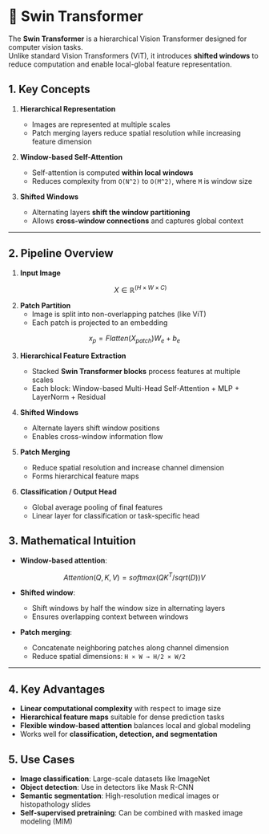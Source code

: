 # 🔹 Swin Transformer

The **Swin Transformer** is a hierarchical Vision Transformer designed for computer vision tasks.  
Unlike standard Vision Transformers (ViT), it introduces **shifted windows** to reduce computation and enable local-global feature representation.


## 1. Key Concepts

1. **Hierarchical Representation**
   - Images are represented at multiple scales
   - Patch merging layers reduce spatial resolution while increasing feature dimension

2. **Window-based Self-Attention**
   - Self-attention is computed **within local windows**
   - Reduces complexity from `O(N^2)` to `O(M^2)`, where `M` is window size

3. **Shifted Windows**
   - Alternating layers **shift the window partitioning**
   - Allows **cross-window connections** and captures global context

---

## 2. Pipeline Overview

1. **Input Image**
   ``` math
   X ∈ ℝ^(H × W × C)

2. **Patch Partition**
   - Image is split into non-overlapping patches (like ViT)
   - Each patch is projected to an embedding
```math
x_p = Flatten(X_{patch}) W_e + b_e
```

3. **Hierarchical Feature Extraction**
   - Stacked **Swin Transformer blocks** process features at multiple scales
   - Each block: Window-based Multi-Head Self-Attention + MLP + LayerNorm + Residual

4. **Shifted Windows**
   - Alternate layers shift window positions
   - Enables cross-window information flow

5. **Patch Merging**
   - Reduce spatial resolution and increase channel dimension
   - Forms hierarchical feature maps

6. **Classification / Output Head**
   - Global average pooling of final features
   - Linear layer for classification or task-specific head


## 3. Mathematical Intuition

- **Window-based attention**:
``` math
Attention(Q, K, V) = softmax(Q K^T / sqrt(D)) V
```
- **Shifted window**:
  - Shift windows by half the window size in alternating layers
  - Ensures overlapping context between windows

- **Patch merging**:
  - Concatenate neighboring patches along channel dimension
  - Reduce spatial dimensions: `H × W → H/2 × W/2`

---

## 4. Key Advantages

- **Linear computational complexity** with respect to image size  
- **Hierarchical feature maps** suitable for dense prediction tasks  
- **Flexible window-based attention** balances local and global modeling  
- Works well for **classification, detection, and segmentation**  


## 5. Use Cases

- **Image classification**: Large-scale datasets like ImageNet  
- **Object detection**: Use in detectors like Mask R-CNN  
- **Semantic segmentation**: High-resolution medical images or histopathology slides  
- **Self-supervised pretraining**: Can be combined with masked image modeling (MIM)


